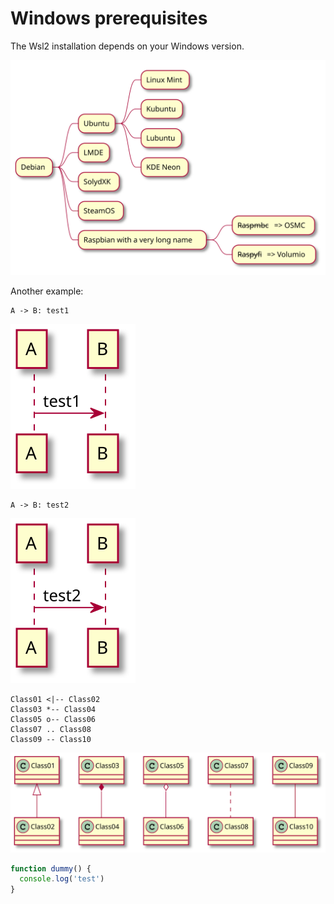 # Windows prerequisites

The Wsl2 installation depends on your Windows version.

![WINDOWS10](./plantuml/generated/mindmap.svg "Mindmap")


Another example: 

```plantuml:test1
A -> B: test1
```

![](./plantuml/generated/test1.svg)

```plantuml:test2
A -> B: test2
```

![](./plantuml/generated/test2.svg)


```plantuml:md-sample-class
Class01 <|-- Class02
Class03 *-- Class04
Class05 o-- Class06
Class07 .. Class08
Class09 -- Class10
```

![](./plantuml/generated/md-sample-class.svg)

```javascript
function dummy() {
  console.log('test')
}
```